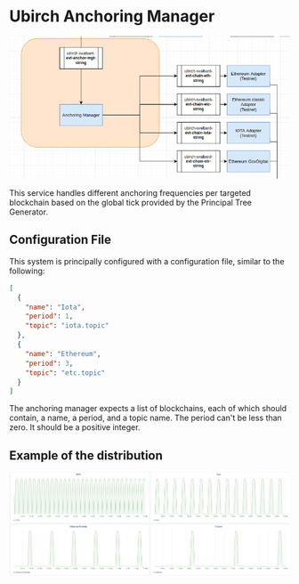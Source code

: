 # Ubirch Anchoring Manager

![Placement](images/anchor-mgr.png)

This service handles different anchoring frequencies per targeted blockchain based on the 
global tick provided by the Principal Tree Generator.


## Configuration File

This system is principally configured with a configuration file, similar to the following:

```json
[
  {
    "name": "Iota",
    "period": 1,
    "topic": "iota.topic"
  },
  {
    "name": "Ethereum",
    "period": 3,
    "topic": "etc.topic"
  }
]
```

The anchoring manager expects a list of blockchains, each of which should contain, a name, a period, and a topic name.
The period can't be less than zero. It should be a positive integer.

## Example of the distribution

![Placement](images/graf-mgt.png)
